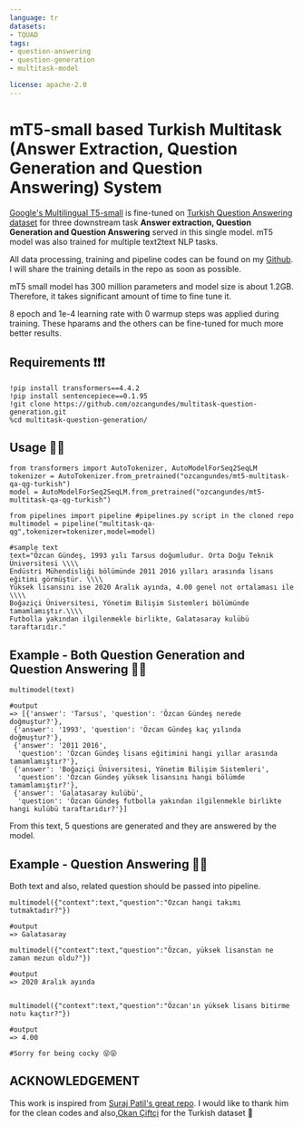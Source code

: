 ```yaml
---
language: tr
datasets:
- TQUAD
tags: 
- question-answering
- question-generation
- multitask-model

license: apache-2.0
---
```


# mT5-small based Turkish Multitask (Answer Extraction, Question Generation and Question Answering) System

[Google's Multilingual T5-small](https://github.com/google-research/multilingual-t5) is fine-tuned on [Turkish Question Answering dataset](https://github.com/okanvk/Turkish-Reading-Comprehension-Question-Answering-Dataset) for three downstream task **Answer extraction, Question Generation and Question Answering** served in this single model. mT5 model was also trained for multiple text2text NLP tasks. 

All data processing, training and pipeline codes can be found on my [Github](https://github.com/ozcangundes/multitask-question-generation). I will share the training details in the repo as soon as possible. 

mT5 small model has 300 million parameters and model size is about 1.2GB. Therefore, it takes significant amount of time to fine tune it. 

8 epoch and 1e-4 learning rate with 0 warmup steps was applied during training. These hparams and the others can be fine-tuned for much more better results.

## Requirements ❗❗❗
```
!pip install transformers==4.4.2
!pip install sentencepiece==0.1.95
!git clone https://github.com/ozcangundes/multitask-question-generation.git
%cd multitask-question-generation/
```

## Usage 🚀🚀
```
from transformers import AutoTokenizer, AutoModelForSeq2SeqLM
tokenizer = AutoTokenizer.from_pretrained("ozcangundes/mt5-multitask-qa-qg-turkish") 
model = AutoModelForSeq2SeqLM.from_pretrained("ozcangundes/mt5-multitask-qa-qg-turkish")

from pipelines import pipeline #pipelines.py script in the cloned repo
multimodel = pipeline("multitask-qa-qg",tokenizer=tokenizer,model=model)

#sample text
text="Özcan Gündeş, 1993 yılı Tarsus doğumludur. Orta Doğu Teknik Üniversitesi \\\\
Endüstri Mühendisliği bölümünde 2011 2016 yılları arasında lisans eğitimi görmüştür. \\\\
Yüksek lisansını ise 2020 Aralık ayında, 4.00 genel not ortalaması ile \\\\
Boğaziçi Üniversitesi, Yönetim Bilişim Sistemleri bölümünde tamamlamıştır.\\\\
Futbolla yakından ilgilenmekle birlikte, Galatasaray kulübü taraftarıdır."
```

## Example - Both Question Generation and Question Answering 💬💬
```
multimodel(text)

#output
=> [{'answer': 'Tarsus', 'question': 'Özcan Gündeş nerede doğmuştur?'},
 {'answer': '1993', 'question': 'Özcan Gündeş kaç yılında doğmuştur?'},
 {'answer': '2011 2016',
  'question': 'Özcan Gündeş lisans eğitimini hangi yıllar arasında tamamlamıştır?'},
 {'answer': 'Boğaziçi Üniversitesi, Yönetim Bilişim Sistemleri',
  'question': 'Özcan Gündeş yüksek lisansını hangi bölümde tamamlamıştır?'},
 {'answer': 'Galatasaray kulübü',
  'question': 'Özcan Gündeş futbolla yakından ilgilenmekle birlikte hangi kulübü taraftarıdır?'}]
```
From this text, 5 questions are generated and they are answered by the model. 

## Example - Question Answering 💭💭

Both text and also, related question should be passed into pipeline.
```
multimodel({"context":text,"question":"Özcan hangi takımı tutmaktadır?"})

#output
=> Galatasaray

multimodel({"context":text,"question":"Özcan, yüksek lisanstan ne zaman mezun oldu?"})

#output
=> 2020 Aralık ayında


multimodel({"context":text,"question":"Özcan'ın yüksek lisans bitirme notu kaçtır?"})

#output
=> 4.00 

#Sorry for being cocky 😝😝
```

## ACKNOWLEDGEMENT

This work is inspired from [Suraj Patil's great repo](https://github.com/patil-suraj/question_generation). I would like to thank him for the clean codes and also,[Okan Çiftçi](https://github.com/okanvk) for the Turkish dataset 🙏

